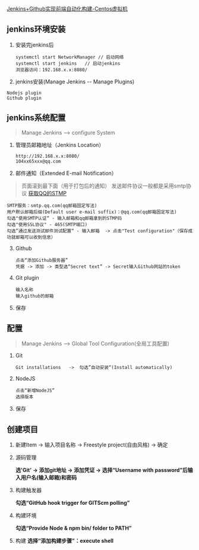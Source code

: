 [Jenkins+Github实现前端自动化构建-Centos虚拟机](https://www.jianshu.com/p/91893b5807db)

## jenkins环境安装
1. 安装完jenkins后

     ```
     systemctl start NetworkManager // 启动网络
     systemctl start jenkins   // 启动jenkins
     浏览器访问：192.168.x.x:8080/
     ```

2. jenkins安装(Manage Jenkins -- Manage Plugins)

```
Nodejs plugin
Github plugin
```



## jenkins系统配置

> Manage Jenkins  -->  configure System
1. 管理员邮箱地址（Jenkins Location）

   ```
   http://192.168.x.x:8080/
   104xx65xxx@qq.com
   ```

   

2. 邮件通知（Extended E-mail Notification）

>  页面滚到最下面（用于打包后的通知）
> 发送邮件协议一般都是采用smtp协议
> [获取QQ的STMP](https://zhidao.baidu.com/question/1669923691341017507.html)

```
SMTP服务：smtp.qq.com(qq邮箱固定写法)
用户默认邮箱后缀(Default user e-mail suffix)：@qq.com(qq邮箱固定写法)
勾选"使用SMTP认证“ - 输入邮箱和qq邮箱拿到的STMP码
勾选"使用SSL协议" - 465(SMTP端口)
勾选”通过发送测试邮件测试配置“ - 输入邮箱  -> 点击"Test configuration"（保存成功就邮箱可以收到信息）

```

3. Github

   ```
   点击“添加Github服务器”
   凭据 -> 添加 -> 类型选“Secret text” -> Secret输入Github网站的token
   ```

   

4. Git plugin

   ```
   输入名称
   输入github的邮箱
   ```

5. 保存

   

   



## 配置

> Manage Jenkins  -->  Global Tool Configuration(全局工具配置)

1. Git

   ```
   Git installations   ->  勾选”自动安装“(Install automatically)
   ```

2. NodeJS

   ```
   点击“新增NodeJS”
   选择版本
   ```

3. 保存



## 创建项目

1. 新建Item -> 输入项目名称 -> Freestyle project(自由风格) -> 确定

2. 源码管理

   **选'Git' -> 添加git地址 -> 添加凭证 -> 选择“Username with password”后输入用户名(输入邮箱)和密码**
   
3. 构建触发器
   
   **勾选“GitHub hook trigger for GITScm polling”**
   
4. 构建环境

   **勾选“Provide Node & npm bin/ folder to PATH”**
5. 构建
   **选择“添加构建步骤”：execute shell**